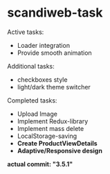 # scandiweb-task

Active tasks:

- Loader integration <C priority>
- Provide smooth animation <C priority>

Additional tasks:

- checkboxes style
- light/dark theme switcher

Completed tasks:

- Upload Image <A priority>
- Implement Redux-library <A priority>
- Implement mass delete <A priority>
- LocalStorage-saving <B priority>
- Create ProductViewDetails <B priority>
- Adaptive/Responsive design <C priority>

actual commit: "3.5.1"
